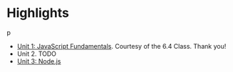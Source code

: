 # Highlights
p
* [Unit 1: JavaScript Fundamentals](https://docs.google.com/document/d/1vJQab8Jx7ehoMPw2nqG7cQNvErjvZQOyLAcbVnPB6CI/edit?ts=5d9e328e). Courtesy of the 6.4 Class. Thank you!
* Unit 2. TODO
* [Unit 3: Node.js](/Unit3.md)
